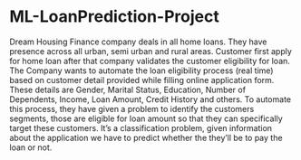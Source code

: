 # ML-LoanPrediction-Project


Dream Housing Finance company deals in all home loans. They have presence across all urban, semi urban and rural areas. Customer first apply for home loan after that company validates the customer eligibility for loan. The Company wants to automate the loan eligibility process (real time) based on customer detail provided while filling online application form. These details are Gender, Marital Status, Education, Number of Dependents, Income, Loan Amount, Credit History and others. To automate this process, they have given a problem to identify the customers segments, those are eligible for loan amount so that they can specifically target these customers. It’s a classification problem, given information about the application we have to predict whether the they’ll be to pay the loan or not.
